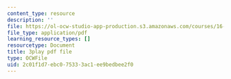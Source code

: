 ```yaml
---
content_type: resource
description: ''
file: https://ol-ocw-studio-app-production.s3.amazonaws.com/courses/16-687-private-pilot-ground-school-january-iap-2019/2c01f1d7ebc075333ac1ee9bedbee2f0_n068fel-W9I.pdf
file_type: application/pdf
learning_resource_types: []
resourcetype: Document
title: 3play pdf file
type: OCWFile
uid: 2c01f1d7-ebc0-7533-3ac1-ee9bedbee2f0
---
```

